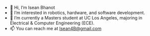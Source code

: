 - 👋 Hi, I’m Isean Bhanot
- 👀 I’m interested in robotics, hardware, and software development. 
- 🌱 I’m currently a Masters student at UC Los Angeles, majoring in Electrical & Computer Engineering (ECE).
- 📫 You can reach me at Isean4B@gmail.com

